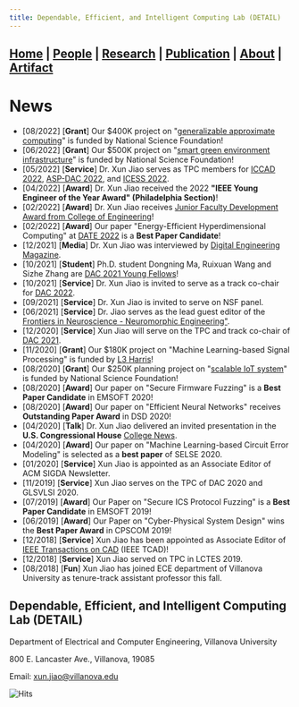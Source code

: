 ```yaml
---
title: Dependable, Efficient, and Intelligent Computing Lab (DETAIL)
---
```

## [**Home**](./) | [People](./people) | [Research](./research) | [Publication](./publication) | [About](./about) | [Artifact](./artifact) 

# News
* [08/2022] [**Grant**] Our $400K project on "[generalizable approximate computing](https://www.nsf.gov/awardsearch/showAward?AWD_ID=2202310&HistoricalAwards=false)" is funded by National Science Foundation! 
* [06/2022] [**Grant**] Our $500K project on "[smart green environment infrastructure](https://www.nsf.gov/awardsearch/showAward?AWD_ID=2152834&HistoricalAwards=false)" is funded by National Science Foundation!
* [05/2022] [**Service**] Dr. Xun Jiao serves as TPC members for [ICCAD 2022](https://iccad.com), [ASP-DAC 2022](https://www.aspdac.com/aspdac2023/), and [ICESS 2022](http://www.ieee-cybermatics.org/2022/icess/).
* [04/2022] [**Award**] Dr. Xun Jiao received the 2022 **"IEEE Young Engineer of the Year Award" (Philadelphia Section)**!
* [02/2022] [**Award**] Dr. Xun Jiao receives [Junior Faculty Development Award from College of Engineering](https://www1.villanova.edu/villanova/engineering/newsevents/newsarchives/2022/faculty-research/career-development-award.html)!
* [02/2022] [**Award**] Our paper "Energy-Efficient Hyperdimensional Computing" at [DATE 2022](https://www.date-conference.com/programme#:~:text=ENERGY%2DEFFICIENT%20BRAIN%2DINSPIRED%20HYPERDIMENSIONAL%20COMPUTING%20USING%20VOLTAGE%20SCALING) is a **Best Paper Candidate**!
* [12/2021] [**Media**] Dr. Xun Jiao was interviewed by [Digital Engineering Magazine](https://www.digitalengineering247.com/article/the-coming-of-age-of-ai-and-machine-learning-in-design/fea).  
* [10/2021] [**Student**] Ph.D. student Dongning Ma, Ruixuan Wang and Sizhe Zhang are [DAC 2021 Young Fellows](https://www.dac.com/Attend/Students-Scholarships/Young-Student-Fellow-Program)! 
* [10/2021] [**Service**] Dr. Xun Jiao is invited to serve as a track co-chair for [DAC 2022](https://www.dac.com). 
* [09/2021] [**Service**] Dr. Xun Jiao is invited to serve on NSF panel.  
* [06/2021] [**Service**] Dr. Jiao serves as the lead guest editor of the [Frontiers in Neuroscience - Neuromorphic Engineering"](https://www.frontiersin.org/research-topics/22893/brain-inspired-hyperdimensional-computing-algorithms-models-and-architectures).  
* [12/2020] [**Service**]  Xun Jiao will serve on the TPC and track co-chair of [DAC 2021](https://www.dac.com). 
* [11/2020] [**Grant**] Our $180K project on "Machine Learning-based Signal Processing" is funded by [L3 Harris](https://www1.villanova.edu/content/villanova/engineering/newsevents/newsarchives/2020/faculty-research/CAC-industry-contract.html)! 
* [08/2020] [**Grant**] Our $250K planning project on "[scalable IoT system](https://www.nsf.gov/awardsearch/showAward?AWD_ID=2028889&HistoricalAwards=false)" is funded by National Science Foundation!
* [08/2020] [**Award**] Our paper on "Secure Firmware Fuzzing" is a **Best Paper Candidate** in EMSOFT 2020!
* [08/2020] [**Award**] Our paper on "Efficient Neural Networks" receives **Outstanding Paper Award** in DSD 2020!
* [04/2020] [**Talk**] Dr. Xun Jiao delivered an invited presentation in the **U.S. Congressional House** [College News](https://www1.villanova.edu/villanova/engineering/newsevents/newsarchives/2020/faculty-research/Sudler-Blockchain.html).
* [04/2020] [**Award**] Our paper on "Machine Learning-based Circuit Error Modeling" is selected as a **best paper** of SELSE 2020.  
* [01/2020] [**Service**] Xun Jiao is appointed as an Associate Editor of ACM SIGDA Newsletter.
* [11/2019] [**Service**] Xun Jiao serves on the TPC of DAC 2020 and GLSVLSI 2020. 
* [07/2019] [**Award**] Our Paper on "Secure ICS Protocol Fuzzing" is a **Best Paper Candidate** in EMSOFT 2019!
* [06/2019] [**Award**] Our Paper on "Cyber-Physical System Design" wins the **Best Paper Award** in CPSCOM 2019!
* [12/2018] [**Service**] Xun Jiao has been appointed as Associate Editor of [IEEE Transactions on CAD](https://ieee-ceda.org/publication/tcad-publication/committee/tcad-editorial-board) (IEEE TCAD)!
* [12/2018] [**Service**] Xun Jiao served on TPC in LCTES 2019.
* [08/2018] [**Fun**] Xun Jiao has joined ECE department of Villanova University as tenure-track assistant professor this fall. 
  
## Dependable, Efficient, and Intelligent Computing Lab (DETAIL)
Department of Electrical and Computer Engineering, Villanova University

800 E. Lancaster Ave., Villanova, 19085

Email: xun.jiao@villanova.edu

![Hits](https://hitcounter.pythonanywhere.com/count/tag.svg?url=https%3A%2F%2Fvu-detail.github.io)
